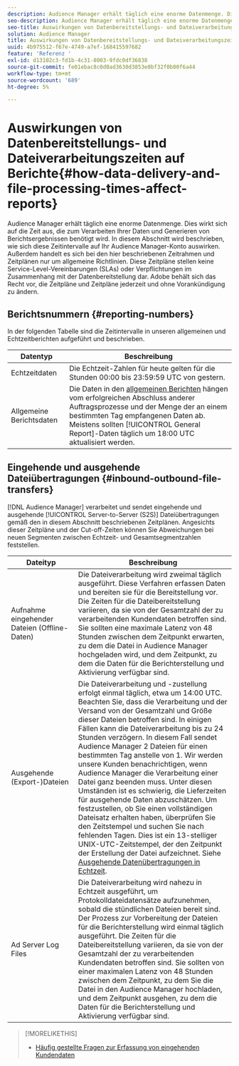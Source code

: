 ```yaml
---
description: Audience Manager erhält täglich eine enorme Datenmenge. Dies wirkt sich auf die Zeit aus, die zum Verarbeiten Ihrer Daten und Generieren von Berichtsergebnissen benötigt wird. In diesem Abschnitt wird beschrieben, wie sich diese Zeitintervalle auf Ihr Audience Manager-Konto auswirken. Außerdem handelt es sich bei den hier beschriebenen Zeitrahmen und Zeitplänen nur um allgemeine Richtlinien. Diese Zeitpläne stellen keine Service-Level-Vereinbarungen (SLAs) oder Verpflichtungen im Zusammenhang mit der Datenbereitstellung dar. Adobe behält sich das Recht vor, die Zeitpläne und Zeitpläne jederzeit und ohne Vorankündigung zu ändern.
seo-description: Audience Manager erhält täglich eine enorme Datenmenge. Dies wirkt sich auf die Zeit aus, die zum Verarbeiten Ihrer Daten und Generieren von Berichtsergebnissen benötigt wird. In diesem Abschnitt wird beschrieben, wie sich diese Zeitintervalle auf Ihr Audience Manager-Konto auswirken. Außerdem handelt es sich bei den hier beschriebenen Zeitrahmen und Zeitplänen nur um allgemeine Richtlinien. Diese Zeitpläne stellen keine Service-Level-Vereinbarungen (SLAs) oder Verpflichtungen im Zusammenhang mit der Datenbereitstellung dar. Adobe behält sich das Recht vor, die Zeitpläne und Zeitpläne jederzeit und ohne Vorankündigung zu ändern.
seo-title: Auswirkungen von Datenbereitstellungs- und Dateiverarbeitungszeiten auf Berichte
solution: Audience Manager
title: Auswirkungen von Datenbereitstellungs- und Dateiverarbeitungszeiten auf Berichte
uuid: 4b975512-f67e-4749-a7ef-168415597682
feature: 'Referenz '
exl-id: d13102c3-fd1b-4c31-8003-9fdc0df36838
source-git-commit: fe01ebac8c0d0ad3630d3853e0bf32f0b00f6a44
workflow-type: tm+mt
source-wordcount: '689'
ht-degree: 5%

---
```


# Auswirkungen von Datenbereitstellungs- und Dateiverarbeitungszeiten auf Berichte{#how-data-delivery-and-file-processing-times-affect-reports}

Audience Manager erhält täglich eine enorme Datenmenge. Dies wirkt sich auf die Zeit aus, die zum Verarbeiten Ihrer Daten und Generieren von Berichtsergebnissen benötigt wird. In diesem Abschnitt wird beschrieben, wie sich diese Zeitintervalle auf Ihr Audience Manager-Konto auswirken. Außerdem handelt es sich bei den hier beschriebenen Zeitrahmen und Zeitplänen nur um allgemeine Richtlinien. Diese Zeitpläne stellen keine Service-Level-Vereinbarungen (SLAs) oder Verpflichtungen im Zusammenhang mit der Datenbereitstellung dar. Adobe behält sich das Recht vor, die Zeitpläne und Zeitpläne jederzeit und ohne Vorankündigung zu ändern.

## Berichtsnummern {#reporting-numbers}

<!-- 

c_reporting_file_transfer_timeframe.xml

 -->

In der folgenden Tabelle sind die Zeitintervalle in unseren allgemeinen und Echtzeitberichten aufgeführt und beschrieben.


| Datentyp | Beschreibung |
|---|---|
| Echtzeitdaten | Die Echtzeit-Zahlen für heute gelten für die Stunden 00:00 bis 23:59:59 UTC von gestern. |
| Allgemeine Berichtsdaten | Die Daten in den [allgemeinen Berichten](../reporting/general-reports.md#general-reports-overview) hängen vom erfolgreichen Abschluss anderer Auftragsprozesse und der Menge der an einem bestimmten Tag empfangenen Daten ab. Meistens sollten [!UICONTROL General Report]-Daten täglich um 18:00 UTC aktualisiert werden. |

## Eingehende und ausgehende Dateiübertragungen {#inbound-outbound-file-transfers}

[!DNL Audience Manager] verarbeitet und sendet eingehende und ausgehende  [!UICONTROL Server-to-Server (S2S)] Dateiübertragungen gemäß den in diesem Abschnitt beschriebenen Zeitplänen. Angesichts dieser Zeitpläne und der Cut-off-Zeiten können Sie Abweichungen bei neuen Segmenten zwischen Echtzeit- und Gesamtsegmentzahlen feststellen.

| Dateityp | Beschreibung |
|---|---|
| Aufnahme eingehender Dateien (Offline-Daten) | Die Dateiverarbeitung wird zweimal täglich ausgeführt. Diese Verfahren erfassen Daten und bereiten sie für die Bereitstellung vor. Die Zeiten für die Dateibereitstellung variieren, da sie von der Gesamtzahl der zu verarbeitenden Kundendaten betroffen sind. Sie sollten eine maximale Latenz von 48 Stunden zwischen dem Zeitpunkt erwarten, zu dem die Datei in Audience Manager hochgeladen wird, und dem Zeitpunkt, zu dem die Daten für die Berichterstellung und Aktivierung verfügbar sind. |
| Ausgehende (Export-)Dateien | Die Dateiverarbeitung und -zustellung erfolgt einmal täglich, etwa um 14:00 UTC. Beachten Sie, dass die Verarbeitung und der Versand von der Gesamtzahl und Größe dieser Dateien betroffen sind. In einigen Fällen kann die Dateiverarbeitung bis zu 24 Stunden verzögern. In diesem Fall sendet Audience Manager 2 Dateien für einen bestimmten Tag anstelle von 1. Wir werden unsere Kunden benachrichtigen, wenn Audience Manager die Verarbeitung einer Datei ganz beenden muss. Unter diesen Umständen ist es schwierig, die Lieferzeiten für ausgehende Daten abzuschätzen. Um festzustellen, ob Sie einen vollständigen Dateisatz erhalten haben, überprüfen Sie den Zeitstempel und suchen Sie nach fehlenden Tagen. Dies ist ein 13-stelliger UNIX-UTC-Zeitstempel, der den Zeitpunkt der Erstellung der Datei aufzeichnet. Siehe [Ausgehende Datenübertragungen in Echtzeit](../integration/receiving-audience-data/real-time-outbound-transfers/real-time-outbound-transfers.md). |
| Ad Server Log Files | Die Dateiverarbeitung wird nahezu in Echtzeit ausgeführt, um Protokolldateidatensätze aufzunehmen, sobald die stündlichen Dateien bereit sind. Der Prozess zur Vorbereitung der Dateien für die Berichterstellung wird einmal täglich ausgeführt. Die Zeiten für die Dateibereitstellung variieren, da sie von der Gesamtzahl der zu verarbeitenden Kundendaten betroffen sind. Sie sollten von einer maximalen Latenz von 48 Stunden zwischen dem Zeitpunkt, zu dem Sie die Datei in den Audience Manager hochladen, und dem Zeitpunkt ausgehen, zu dem die Daten für die Berichterstellung und Aktivierung verfügbar sind. |

>[!MORELIKETHIS]
>
>* [Häufig gestellte Fragen zur Erfassung von eingehenden Kundendaten](../faq/faq-inbound-data-ingestion.md)

